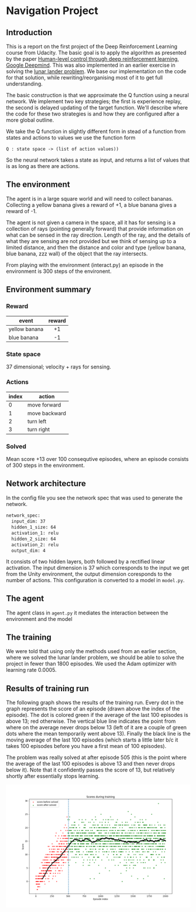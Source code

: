 # Navigation Project

## Introduction

This is a report on the first project of the Deep Reinforcement Learning course from Udacity.  The basic goal is to
apply the algorithm as presented by the paper
[Human-level control through deep reinforcement learning, Google Deepmind](https://storage.googleapis.com/deepmind-media/dqn/DQNNaturePaper.pdf).
This was also implemented in an earlier exercise in solving the
[lunar lander problem](https://gym.openai.com/envs/LunarLander-v2/).  We base our implementation on the code for that
solution, while rewriting/reorganising most of it to get full understanding.

The basic construction is that we approximate the Q function using a neural network.  We implement two key strategies;
the first is experience replay, the second is delayed updating of the target function.  We'll describe where the code
for these two strategies is and how they are configured after a more global outline.

We take the Q function in slightly different form in stead of a function from states and actions to values we use the
function form

    Q : state space -> (list of action values))

So the neural network takes a state as input, and returns a list of values that is as long as there are actions.

## The environment

The agent is in a large square world and will need to collect bananas. Collecting a yellow banana gives a reward of +1,
a blue banana gives a reward of -1.

The agent is not given a camera in the space, all it has for sensing is a collection of rays (pointing generally
forward) that provide information on what can be sensed in the ray direction.  Length of the ray, and the details of
what they are sensing are not provided but we think of sensing up to a limited distance, and then the distance and
color and type (yellow banana, blue banana, zzz wall) of the object that the ray intersects.

From playing with the environment (interact.py) an episode in the environment is 300 steps of the environent.

## Environment summary

### Reward

| event         | reward  |
|---------------|:-------:|
| yellow banana |   +1    |
| blue banana   |   -1    |

### State space

37 dimensional; velocity + rays for sensing.

### Actions

| index   | action        |
|---------|---------------|
| 0       | move forward  |
| 1       | move backward |
| 2       | turn left     |
| 3       | turn right    |

### Solved

Mean score +13 over 100 consequtive episodes, where an episode consists of 300 steps in the environment.

## Network architecture

In the config file you see the network spec that was used to generate the network.

    network_spec:
      input_dim: 37
      hidden_1_size: 64
      activation_1: relu
      hidden_2_size: 64
      activation_2: relu
      output_dim: 4

It consists of two hidden layers, both followed by a rectified linear activation.  The input dimension is 37 which
corresponds to the input we get from the Unity environment, the output dimension coresponds to the number of actions.
This configuration is converted to a model in `model.py`.

## The agent

The agent class in `agent.py` it mediates the interaction between the environment and the model

## The training

We were told that using only the methods used from an earlier section, where we solved the lunar lander problem,
we should be able to solve the project in fewer than 1800 episodes.  We used the Adam optimizer with learning rate
0.0005.

## Results of training run

The following graph shows the results of the training run.  Every dot in the graph represents the score of an
episode (drawn above the index of the episode).  The dot is colored green if the average of the last 100 episodes
is above 13; red otherwise.  The vertical blue line indicates the point from where on the average never drops below
13 (left of it are a couple of green dots where the mean temporarily went above 13).  Finally the black line is the
moving average of the last 100 episodes (which starts a little later b/c it takes 100 episodes before you have a first
mean of 100 episodes).

The problem was really solved at after episode 505 (this is the point where the average of the last 100 episodes is
above 13 and then never drops below it).  Note that it confidently passes the score of 13, but relatively shortly
after essentially stops learning.


![scores graph](images/scoreplot.png)